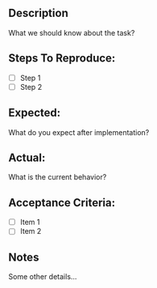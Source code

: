## Description

What we should know about the task?

## Steps To Reproduce:
- [ ] Step 1
- [ ] Step 2

## Expected:

What do you expect after implementation?

## Actual:

What is the current behavior?

## Acceptance Criteria:
- [ ] Item 1
- [ ] Item 2

## Notes

Some other details...